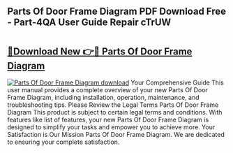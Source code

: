 ## Parts Of Door Frame Diagram PDF Download Free - Part-4QA User Guide Repair cTrUW

# <h2><a href="http://dfsrm4b.blite.top/?on=Parts+Of+Door+Frame+Diagram">🔗Download New 👉🔴 Parts Of Door Frame Diagram</a></h2>

[![Parts Of Door Frame Diagram download](https://i.imgur.com/lujVjoI.png)](http://dfsrm4b.blite.top/?on=Parts+Of+Door+Frame+Diagram)
Your Comprehensive Guide This user manual provides a complete overview of your new Parts Of Door Frame Diagram, including installation, operation, maintenance, and troubleshooting tips. Please Review the Legal Terms Parts Of Door Frame Diagram This product is subject to certain legal terms and conditions. With features like list of features, your new Parts Of Door Frame Diagram is designed to simplify your tasks and empower you to achieve more. Your Satisfaction is Our Mission Parts Of Door Frame Diagram. We are dedicated to ensuring your complete satisfaction.
